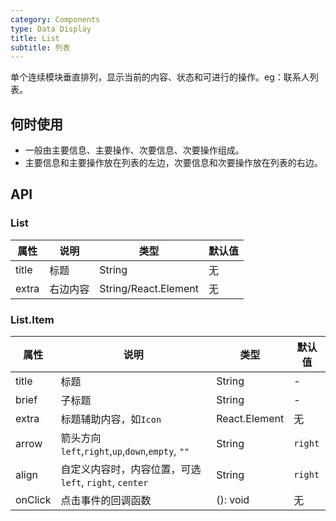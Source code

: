 ```yaml
---
category: Components
type: Data Display
title: List
subtitle: 列表
---
```


单个连续模块垂直排列，显示当前的内容、状态和可进行的操作。eg：联系人列表。

## 何时使用

- 一般由主要信息、主要操作、次要信息、次要操作组成。
- 主要信息和主要操作放在列表的左边，次要信息和次要操作放在列表的右边。

## API

### List

| 属性  | 说明     | 类型                 | 默认值 |
| ----- | -------- | -------------------- | ------ |
| title | 标题     | String               | 无     |
| extra | 右边内容 | String/React.Element | 无     |

### List.Item

| 属性    | 说明                                                  | 类型          | 默认值  |
| ------- | ----------------------------------------------------- | ------------- | ------- |
| title   | 标题                                                  | String        | -       |
| brief   | 子标题                                                | String        | -       |
| extra   | 标题辅助内容，如`Icon`                                | React.Element | 无      |
| arrow   | 箭头方向`left`,`right`,`up`,`down`,`empty`, `""`      | String        | `right` |
| align   | 自定义内容时，内容位置，可选`left`, `right`, `center` | String        | `right` |
| onClick | 点击事件的回调函数                                    | (): void      | 无      |
